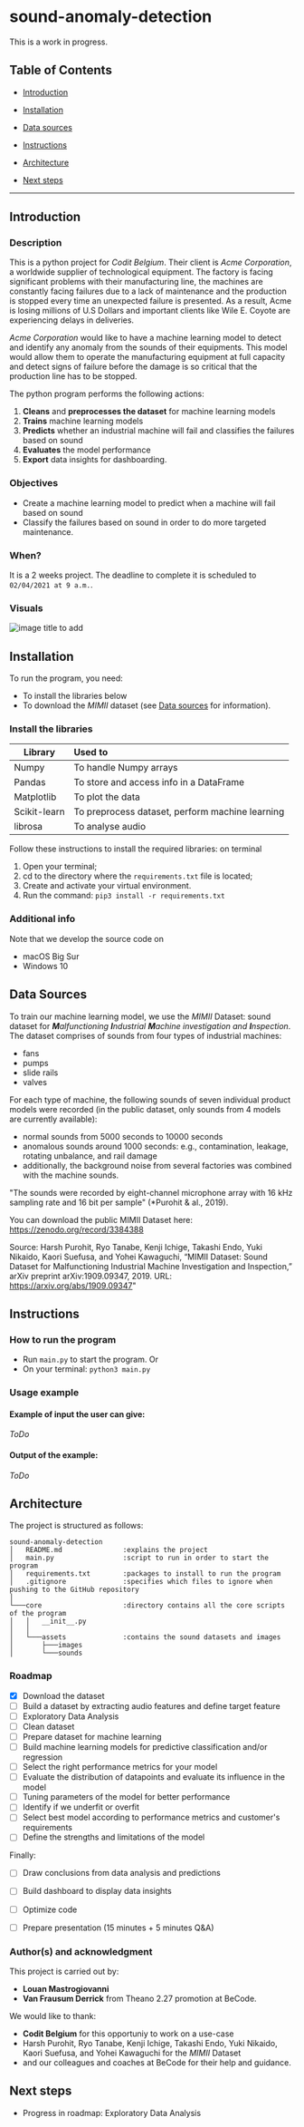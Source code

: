 # sound-anomaly-detection
This is a work in progress.


## Table of Contents

- [Introduction](#introduction)

- [Installation](#installation)

- [Data sources](#data-sources)

- [Instructions](#instructions)

- [Architecture](#architecture)

- [Next steps](#next-steps)

---

## Introduction
### Description
This is a python project for *Codit Belgium*.
Their client is *Acme Corporation*, a worldwide supplier of technological equipment. The factory is facing significant problems with their manufacturing line, the machines are constantly facing failures due to a lack of maintenance and the production is stopped every time an unexpected failure is presented. As a result, Acme is losing millions of U.S Dollars and important clients like Wile E. Coyote are experiencing delays in deliveries.

*Acme Corporation* would like to have a machine learning model to detect and identify any anomaly from the sounds of their equipments. This model would allow them to operate the manufacturing equipment at full capacity and detect signs of failure before the damage is so critical that the production line has to be stopped.

The python program performs the following actions:
1. **Cleans** and **preprocesses the dataset** for machine learning models
2. **Trains** machine learning models
3. **Predicts** whether an industrial machine will fail and classifies the failures based on sound
4. **Evaluates** the model performance
5. **Export** data insights for dashboarding.

### Objectives
- Create a machine learning model to predict when a machine will fail based on sound
- Classify the failures based on sound in order to do more targeted maintenance.

### When?
It is a 2 weeks project.
The deadline to complete it is scheduled to `02/04/2021 at 9 a.m.`.

### Visuals
![image title to add](core/assets/image.png)


## Installation
To run the program, you need:
- To install the libraries below
- To download the *MIMII* dataset (see [Data sources](#data-sources) for information).

### Install the libraries
| Library       | Used to                                        |
| ------------- | :----------------------------------------------|
| Numpy         | To handle Numpy arrays                         |
| Pandas        | To store and access info in a DataFrame        |
| Matplotlib    | To plot the data                               |
| Scikit-learn  | To preprocess dataset, perform machine learning|
| librosa       | To analyse audio                               |


Follow these instructions to install the required libraries: on terminal
1. Open your terminal;
2. cd to the directory where the `requirements.txt` file is located;
3. Create and activate your virtual environment.
4. Run the command: 
```pip3 install -r requirements.txt```

### Additional info
Note that we develop the source code on
- macOS Big Sur
- Windows 10

## Data Sources
To train our machine learning model, we use the *MIMII* Dataset: sound dataset for ***M**alfunctioning **I**ndustrial **M**achine investigation and **I**nspection*.
The dataset comprises of sounds from four types of industrial machines:
- fans
- pumps
- slide rails
- valves

For each type of machine, the following sounds of seven individual product models were recorded (in the public dataset, only sounds from 4 models are currently available):
- normal sounds from 5000 seconds to 10000 seconds 
- anomalous sounds around 1000 seconds: e.g., contamination, leakage, rotating unbalance, and rail damage
- additionally, the background noise from several factories was combined with the machine sounds. 

"The sounds were recorded by eight-channel microphone array with 16 kHz sampling rate and 16 bit per sample" (*Purohit & al., 2019).

You can download the public MIMII Dataset here: https://zenodo.org/record/3384388

Source:
Harsh Purohit, Ryo Tanabe, Kenji Ichige, Takashi Endo, Yuki Nikaido, Kaori Suefusa, and Yohei Kawaguchi, “MIMII Dataset: Sound Dataset for Malfunctioning Industrial Machine Investigation and Inspection,” arXiv preprint arXiv:1909.09347, 2019. URL: https://arxiv.org/abs/1909.09347"

## Instructions
### How to run the program
- Run `main.py` to start the program.
Or
- On your terminal:
```python3 main.py```

### Usage example
#### Example of input the user can give:
_ToDo_

#### Output of the example:
_ToDo_


## Architecture
The project is structured as follows:

```
sound-anomaly-detection
│   README.md               :explains the project
│   main.py                 :script to run in order to start the program
│   requirements.txt        :packages to install to run the program
│   .gitignore              :specifies which files to ignore when pushing to the GitHub repository
│
└───core                    :directory contains all the core scripts of the program
│   │   __init__.py
│   │
│   └───assets              :contains the sound datasets and images
│       ├───images
│       └───sounds
```

### Roadmap
- [x] Download the dataset
- [ ] Build a dataset by extracting audio features and define target feature
- [ ] Exploratory Data Analysis
- [ ] Clean dataset
- [ ] Prepare dataset for machine learning
- [ ] Build machine learning models for predictive classification and/or regression
- [ ] Select the right performance metrics for your model
- [ ] Evaluate the distribution of datapoints and evaluate its influence in the model
- [ ] Tuning parameters of the model for better performance
- [ ] Identify if we underfit or overfit
- [ ] Select best model according to performance metrics and customer's requirements
- [ ] Define the strengths and limitations of the model

Finally:
- [ ] Draw conclusions from data analysis and predictions
- [ ] Build dashboard to display data insights
- [ ] Optimize code
- [ ] Prepare presentation (15 minutes + 5 minutes Q&A)


### Author(s) and acknowledgment
This project is carried out by:
- **Louan Mastrogiovanni**
- **Van Frausum Derrick** 
from Theano 2.27 promotion at BeCode.

We would like to thank:
- **Codit Belgium** for this opportuniy to work on a use-case
- Harsh Purohit, Ryo Tanabe, Kenji Ichige, Takashi Endo, Yuki Nikaido, Kaori Suefusa, and Yohei Kawaguchi for the *MIMII* Dataset
- and our colleagues and coaches at BeCode for their help and guidance.


## Next steps
- Progress in roadmap: Exploratory Data Analysis
